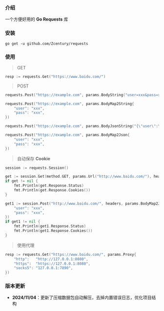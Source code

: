 ### 介绍
一个方便好用的 **Go Requests** 库

### 安装

```shell
go get -u github.com/Zcentury/requests
```

### 使用

> GET

```go
resp := requests.Get("https://www.baidu.com/")
```



> POST

```go
requests.Post("https://example.com", params.BodyString("user=xxx&pass=xxx"))

requests.Post("https://example.com", params.BodyMap2String{
    "user": "xxx",
    "pass": "xxx",
})

requests.Post("https://example.com", params.BodyJsonString("{\"user\":\"xxx\",\"pass\":\"xxx\"}"))

requests.Post("https://example.com", params.BodyMap2Json{
    "user": "xxx",
    "pass": "xxx",
})
```



> 自动保存 **Cookie**

```go
session := requests.Session()

get := session.Get(method.GET, params.Url("http://www.baidu.com/"), headers)
if get != nil {
    fmt.Println(get.Response.Status)
    fmt.Println(get.Response.Cookies())
}

get1 := session.Post("http://www.baidu.com/", headers, params.BodyMap2Json{
    "user": "xxx",
    "pass": "xxx",
})
if get1 != nil {
    fmt.Println(get1.Response.Status)
    fmt.Println(get1.Response.Cookies())
}
```



> 使用代理

```go
resp := requests.Get("https://www.baidu.com/", params.Proxy{
    "http":   "http://127.0.0.1:8080",
	"https":  "https://127.0.0.1:8080",
	"socks5": "127.0.0.1:7890",
})
```



### 版本更新

- **2024/11/04**：更新了压缩数据包自动解压，去掉内置错误日志，优化项目结构
